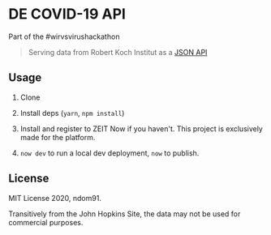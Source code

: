 # DE COVID-19 API

Part of the #wirvsvirushackathon

> Serving data from Robert Koch Institut as a [JSON API](https://covid19.ndo.dev)

## Usage

1. Clone

2. Install deps (`yarn`, `npm install`)

3. Install and register to ZEIT Now if you haven't. This project is exclusively made for the platform.

4. `now dev` to run a local dev deployment, `now` to publish.

## License

MIT License 2020, ndom91.

Transitively from the John Hopkins Site, the data may not be used for commercial purposes.
